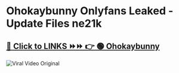 
 # Ohokaybunny Onlyfans Leaked - Update Files ne21k

## <h2><a href="https://clipsfans.com/Ohokaybunny&ref=git">🔗 Click to LINKS ⏩⏩ 👉 🟢 Ohokaybunny </a></h2>

<a href="https://clipsfans.com/Ohokaybunny&ref=git" rel="nofollow" data-target="animated-image.originalLink"><img src="https://i.ibb.co.com/xMMVF88/686577567.gif" alt="Viral Video Original" style="max-width: 100%; display: inline-block;" data-target="animated-image.originalImage"></a>

